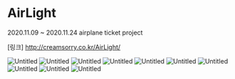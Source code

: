 # AirLight
2020.11.09 ~ 2020.11.24 airplane ticket project

[링크]
http://creamsorry.co.kr/AirLight/

![Untitled](https://prod-files-secure.s3.us-west-2.amazonaws.com/d96ad7d2-aee2-46c2-ba93-9f231594095b/63c558c5-9dd8-4c23-939c-14432b6d1751/Untitled.png)
![Untitled](https://prod-files-secure.s3.us-west-2.amazonaws.com/d96ad7d2-aee2-46c2-ba93-9f231594095b/c24854a7-fc3a-4b8d-b50b-ac1dc7a4abdb/Untitled.png)
![Untitled](https://prod-files-secure.s3.us-west-2.amazonaws.com/d96ad7d2-aee2-46c2-ba93-9f231594095b/583955f3-888e-4f9e-8b97-76e431120eb4/Untitled.png)
![Untitled](https://prod-files-secure.s3.us-west-2.amazonaws.com/d96ad7d2-aee2-46c2-ba93-9f231594095b/f540d977-1562-44ff-8c6e-07418c9b8b3c/Untitled.png)
![Untitled](https://prod-files-secure.s3.us-west-2.amazonaws.com/d96ad7d2-aee2-46c2-ba93-9f231594095b/f814376c-b55c-4ae9-b1a3-0c2f9d43f531/Untitled.png)
![Untitled](https://prod-files-secure.s3.us-west-2.amazonaws.com/d96ad7d2-aee2-46c2-ba93-9f231594095b/83e40e34-79d0-4613-9f9a-8893234e6918/Untitled.png)
![Untitled](https://prod-files-secure.s3.us-west-2.amazonaws.com/d96ad7d2-aee2-46c2-ba93-9f231594095b/2e792535-aec2-4453-b383-43fcf0e3fc43/Untitled.png)
![Untitled](https://prod-files-secure.s3.us-west-2.amazonaws.com/d96ad7d2-aee2-46c2-ba93-9f231594095b/39a3616e-dd2a-43f3-aa27-e55f1afc4530/Untitled.png)
![Untitled](https://prod-files-secure.s3.us-west-2.amazonaws.com/d96ad7d2-aee2-46c2-ba93-9f231594095b/932051c7-4024-4020-9dfc-ab2ed43c89bd/Untitled.png)
![Untitled](https://prod-files-secure.s3.us-west-2.amazonaws.com/d96ad7d2-aee2-46c2-ba93-9f231594095b/39efda51-eb3e-441d-a5cd-7731f0c8fcd1/Untitled.png)
